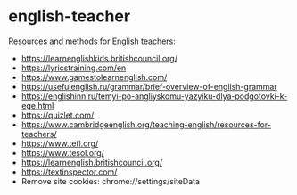 # english-teacher
Resources and methods for English teachers:
- https://learnenglishkids.britishcouncil.org/
- https://lyricstraining.com/en
- https://www.gamestolearnenglish.com/
- https://usefulenglish.ru/grammar/brief-overview-of-english-grammar
- https://englishinn.ru/temyi-po-angliyskomu-yazyiku-dlya-podgotovki-k-ege.html
- https://quizlet.com/
- https://www.cambridgeenglish.org/teaching-english/resources-for-teachers/
- https://www.tefl.org/
- https://www.tesol.org/
- https://learnenglish.britishcouncil.org/
- https://textinspector.com/
- Remove site cookies: chrome://settings/siteData
